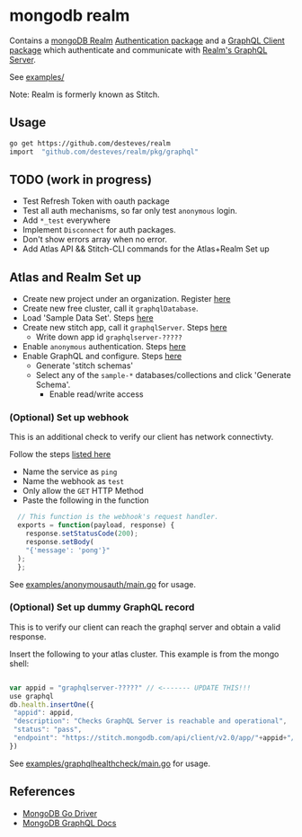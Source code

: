 # mongodb realm

Contains a [mongoDB Realm](https://stitch.mongodb.com/) [Authentication package](pkg/auth) and a [GraphQL Client package](pkg/graphql) which authenticate and communicate with [Realm's GraphQL Server](https://docs.mongodb.com/stitch/graphql/).

See [examples/](examples/)

Note: Realm is formerly known as Stitch. 

## Usage 

```bash
go get https://github.com/desteves/realm
import  "github.com/desteves/realm/pkg/graphql"
```

## TODO (work in progress)

- Test Refresh Token with oauth package
- Test all auth mechanisms, so far only test `anonymous` login.
- Add `*_test` everywhere
- Implement `Disconnect` for auth packages.
- Don't show errors array when no error.
- Add Atlas API && Stitch-CLI commands for the Atlas+Realm Set up

## Atlas and Realm Set up

- Create new project under an organization. Register [here](https://www.mongodb.com/cloud/atlas/register)
- Create new free cluster, call it `graphqlDatabase`.
- Load 'Sample Data Set'. Steps [here](https://docs.atlas.mongodb.com/sample-data/)
- Create new stitch app, call it `graphqlServer`.  Steps [here](https://docs.mongodb.com/stitch/procedures/create-stitch-app/)
  - Write down app id `graphqlserver-?????`
- Enable `anonymous` authentication. Steps [here](https://docs.mongodb.com/stitch/authentication/anonymous/#configuration)
- Enable GraphQL and configure. Steps [here](https://docs.mongodb.com/stitch/graphql/expose-data/)
  - Generate 'stitch schemas'
  - Select any of the `sample-*` databases/collections and click 'Generate Schema'. 
    - Enable read/write access

### (Optional)  Set up webhook

This is an additional check to verify our client has network connectivty.

Follow the steps [listed here](https://docs.mongodb.com/stitch/reference/service-webhooks/#creating-a-webhook)

- Name the service as `ping`
- Name the webhook as `test` 
- Only allow the `GET` HTTP Method
- Paste the following in the function
```javascript
  // This function is the webhook's request handler.
  exports = function(payload, response) {
    response.setStatusCode(200);
    response.setBody(
    "{'message': 'pong'}"
  );
  };
```

See [examples/anonymousauth/main.go](examples/anonymousauth/main.go) for usage.

### (Optional)  Set up dummy GraphQL record

This is to verify our client can reach the graphql server and obtain a valid response.

Insert the following to your atlas cluster. This example is from the mongo shell:

```javascript

var appid = "graphqlserver-?????" // <------- UPDATE THIS!!!
use graphql
db.health.insertOne({
 "appid": appid,
 "description": "Checks GraphQL Server is reachable and operational",
 "status": "pass",
 "endpoint": "https://stitch.mongodb.com/api/client/v2.0/app/"+appid+"/graphql"
})

```

See [examples/graphqlhealthcheck/main.go](examples/graphqlhealthcheck/main.go) for usage.

## References

- [MongoDB Go Driver](https://github.com/mongodb/mongo-go-driver)
- [MongoDB GraphQL Docs](https://docs-mongodbcom-staging.corp.mongodb.com/stitch/nick/graphql/graphql.html)